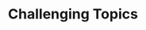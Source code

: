 ---
title: 'Challenging Topics'
body_class: challenging-topics
published: true
onpage_menu: true
template: sessions-track
content:
  items:
    '@taxonomy.category': session
    '@taxonomy.track': Challenging Topics
---